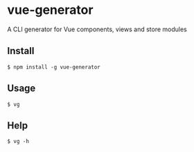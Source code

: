 # vue-generator
A CLI generator for Vue components, views and store modules

## Install

```console
$ npm install -g vue-generator
```

## Usage

```
$ vg
```

## Help

```
$ vg -h
```
